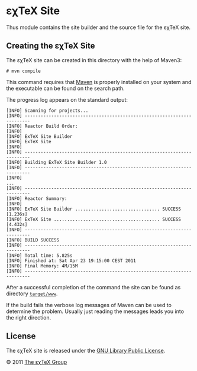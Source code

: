 

εχTeX Site
======================

Thus module contains the site builder and the source file for the
εχTeX site.

Creating the εχTeX Site
-----------------------------------

The εχTeX site can be created in this directory with the
help of Maven3:

    # mvn compile

This command requires that [Maven](http://maven.apache.org) is properly
installed on your system and the executable can be found on the search
path.

The progress log appears on the standard output:

    [INFO] Scanning for projects...
    [INFO] ------------------------------------------------------------------------
    [INFO] Reactor Build Order:
    [INFO] 
    [INFO] ExTeX Site Builder
    [INFO] ExTeX Site
    [INFO]                                                                         
    [INFO] ------------------------------------------------------------------------
    [INFO] Building ExTeX Site Builder 1.0
    [INFO] ------------------------------------------------------------------------
    [INFO] 
    ...
    [INFO] ------------------------------------------------------------------------
    [INFO] Reactor Summary:
    [INFO] 
    [INFO] ExTeX Site Builder ................................ SUCCESS [1.236s]
    [INFO] ExTeX Site ........................................ SUCCESS [4.432s]
    [INFO] ------------------------------------------------------------------------
    [INFO] BUILD SUCCESS
    [INFO] ------------------------------------------------------------------------
    [INFO] Total time: 5.825s
    [INFO] Finished at: Sat Apr 23 19:15:00 CEST 2011
    [INFO] Final Memory: 4M/15M
    [INFO] ------------------------------------------------------------------------

After a successful completion of the command the site can be found as
directory [`target/www`](target/www).

If the build fails the verbose log messages of Maven can be used to
determine the problem. Usually just reading the messages leads you into
the right direction.

License
-------

The εχTeX site is released under the [GNU Library Public
License](LICENSE.md).

© 2011 [The εχTeX Group](mailto:extex@dante.de)
